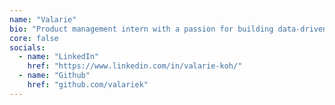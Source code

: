 ```yaml
---
name: "Valarie"
bio: "Product management intern with a passion for building data-driven, user-centric products that blend analytical insights with creative problem-solving! Passionate in mentoring and volunteering :) "
core: false
socials:
  - name: "LinkedIn"
    href: "https://www.linkedin.com/in/valarie-koh/"
  - name: "Github"
    href: "github.com/valariek"
---
```

